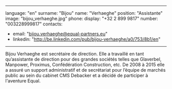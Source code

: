 
---
language: "en"
surname: "Bijou"
name: "Verhaeghe"
position: "Assistante"
image: "bijou_verhaeghe.jpg"
phone:
  display: "+32 2 899 9817"
  number: "003228999817"
contacts:
- email: "bijou.verhaeghe@equal-partners.eu"
- linkedin: "http://be.linkedin.com/pub/bijou-verhaeghe/a0/753/8b1/en"
---
Bijou Verhaeghe est secrétaire de direction. Elle a travaillé en tant qu’assistante de direction pour des grandes sociétés telles que Glaverbel, Manpower, Proximus, Confédération Construction, etc. De 2008 à 2015 elle a assuré un support administratif et de secrétariat pour l’équipe de marchés public au sein du cabinet CMS Debacker et a décidé de participer à l'aventure Equal.